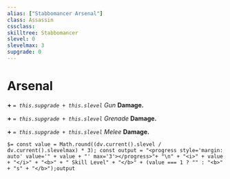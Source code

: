 ```yaml
---
alias: ["Stabbomancer Arsenal"]
class: Assassin
cssclass: 
skilltree: Stabbomancer
slevel: 0
slevelmax: 3
supgrade: 0
---
```

# Arsenal

__+__ *`= this.supgrade + this.slevel`* *Gun* __Damage.__

__+__ *`= this.supgrade + this.slevel`* *Grenade* __Damage.__

__+__ *`= this.supgrade + this.slevel`* *Melee* __Damage.__

`$= const value = Math.round((dv.current().slevel / dv.current().slevelmax) * 3); const output = "<progress style='margin: auto' value='" + value + "' max='3'></progress>"+ "\n" + "<i>" + value + "</i>" + "<b>" + " Skill Level" + "</b>" + (value === 1 ? "" : "<b>" + "s" + "</b>");output`